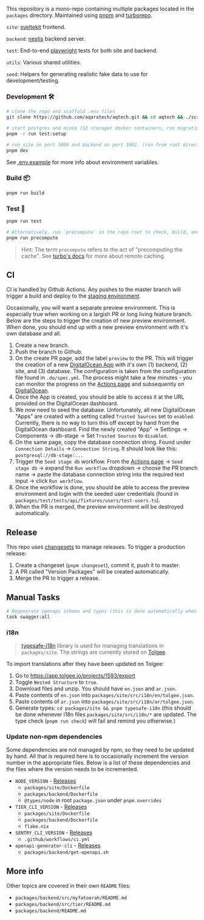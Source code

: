 This repository is a mono-repo containing multiple packages located in the `packages` directory. Maintained using [pnpm](https://pnpm.io/) and [turborepo](https://turborepo.org/).

`site`: [sveltekit](https://kit.svelte.dev) frontend.

`backend`: [nestjs](https://github.com/nestjs/nest) backend server.

`test`: End-to-end [playwright](https://playwright.dev) tests for both site and backend.

`utils`: Various shared utilities.

`seed`: Helpers for generating realistic fake data to use for development/testing.

### Development 🛠️

```bash
# clone the repo and scaffold .env files
git clone https://github.com/aqaratech/aqtech.git && cd aqtech && ./scripts/scaffold-worktree.sh

# start postgres and minio (S3 storage) docker containers, run migrations, and seed the database. While the seeded data is mostly random, a set of constant test users are always created. Their details can be found in `packages/test/tests/api/fixtures/users/test-users.ts`.
pnpm -r run test:setup

# run site on port 3000 and backend on port 3002. (run from root directory)
pnpm dev
```

See [.env.example](.env.example) for more info about environment variables.

### Build 📦

```bash
pnpm run build
```

### Test 🧪

```bash
pnpm run test

# Alternatively, run `precompute` in the repo root to check, build, and test all packages.
pnpm run precompute
```

> Hint: The term `precompute` refers to the act of "precomputing the cache". See [turbo's docs](https://turbo.build/repo/docs/core-concepts/remote-caching#a-single-shared-cache) for more about remote caching.

## CI

CI is handled by Github Actions. Any pushes to the master branch will trigger a build and deploy to the [staging environment](https://cloud.digitalocean.com/projects/95f2e61f-f483-4518-89ae-79b1d9200dd9/resources?i=404036).

Occasionally, you will want a separate preview environment. This is especially true when working on a largish PR or long living feature branch. Below are the steps to trigger the creation of new preview environment. When done, you should end up with a new preview environment with it's own database and all.

1. Create a new branch.
2. Push the branch to Github.
3. On the create PR page, add the label `preview` to the PR. This will trigger the creation of a new [DigitalOcean App](https://docs.digitalocean.com/products/app-platform/) with it's own (1) backend, (2) site, and (3) database. The configuration is taken from the configuration file found in `.do/spec.yml`. The process might take a few minutes - you can monitor the progress on the [Actions page](https://github.com/aqaratech/aqtech/actions) and subsequently on [DigitalOcean](https://cloud.digitalocean.com/projects/95f2e61f-f483-4518-89ae-79b1d9200dd9/resources?i=404036).
4. Once the App is created, you should be able to access it at the URL provided on the DigitalOcean dashboard.
5. We now need to seed the database. Unfortunately, all new DigitalOcean "Apps" are created with a setting called `Trusted Sources` set to `enabled`. Currently, there is no way to turn this off except by hand from the DigitalOcean dashboard. Find the newly created "App" -> Settings -> Components -> db-stage -> Set `Trusted Sources` to `disabled`.
6. On the same page, copy the database connection string. Found under `Connection Details` -> `Connection String`. It should look like this: `postgresql://db-stage:...`
7. Trigger the `Seed stage db` workflow. From the [Actions page](https://github.com/aqaratech/aqtech/actions) -> `Seed stage db` -> expand the `Run workflow` dropdown -> choose the PR branch name -> paste the database connection string into the required text input -> click `Run workflow`.
8. Once the workflow is done, you should be able to access the preview environment and login with the seeded user credentials (found in `packages/test/tests/api/fixtures/users/test-users.ts`).
9. When the PR is merged, the preview environment will be destroyed automatically.

## Release

This repo uses [changesets](https://github.com/changesets/changesets) to manage releases. To trigger a production release:

1. Create a changeset (`pnpm changeset`), commit it, push it to master.
2. A PR called "Version Packages" will be created automatically.
3. Merge the PR to trigger a release.

## Manual Tasks

```bash
# Regenerate openapi schema and types (this is done automatically when running `pnpm precompute`)
task swagger:all
```

### i18n

> [typesafe-i18n](https://github.com/ivanhofer/typesafe-i18n) library is used for managing translations in `packages/site`. The strings are currently stored on [Tolgee](https://tolgee.io/).

To import translations after they have been updated on Tolgee:

1. Go to https://app.tolgee.io/projects/1593/export
1. Toggle `Nested Structure` to `true`.
1. Download files and unzip. You should have `en.json` and `ar.json`.
1. Paste contents of `en.json` into `packages/site/src/i18n/en/tolgee.json`.
1. Paste contents of `ar.json` into `packages/site/src/i18n/ar/tolgee.json`.
1. Generate types: `cd packages/site && pnpm typesafe-i18n` (this should be done whenever i18n files `packages/site/src/i18n/*` are updated. The type check (`pnpm run check`) will fail and remind you otherwise.)

### Update non-npm dependencies

Some dependencies are not managed by npm, so they need to be updated by hand. All that is required here is to occasionally increment the version number in the appropriate files. Below is a list of these dependencies and the files where the version needs to be incremented.

- `NODE_VERSION` - [Releases](https://nodejs.org/en/about/releases/)
  - `packages/site/Dockerfile`
  - `packages/backend/Dockerfile`
  - `@types/node` in root `package.json` under `pnpm.overrides`
- `TIER_CLI_VERSION` - [Releases](https://github.com/tierrun/tier/releases/)
  - `packages/site/Dockerfile`
  - `packages/backend/Dockerfile`
  - `flake.nix`
- `SENTRY_CLI_VERSION` - [Releases](https://github.com/getsentry/sentry-cli/releases)
  - `.github/workflows/ci.yml`
- `openapi-generator-cli` - [Releases](https://github.com/OpenAPITools/openapi-generator/releases)
  - `packages/backend/get-openapi.sh`

## More info

Other topics are covered in their own `README` files:

- `packages/backend/src/myfatoorah/README.md`
- `packages/backend/src/tier/README.md`
- `packages/backend/README.md`

